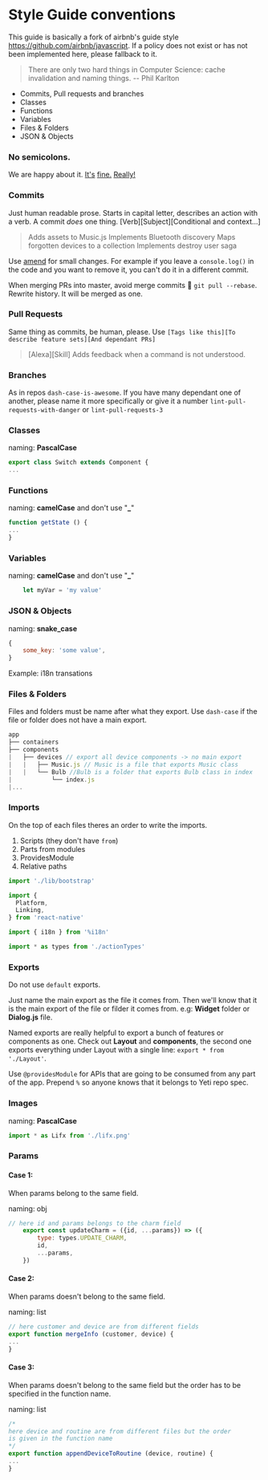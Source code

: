# Style Guide conventions

This guide is basically a fork of airbnb's guide style https://github.com/airbnb/javascript. If a policy does not exist or has not been implemented here, please fallback to it.

> There are only two hard things in Computer Science: cache invalidation and naming things.
> -- Phil Karlton

* Commits, Pull requests and branches
* Classes
* Functions
* Variables
* Files & Folders
* JSON & Objects

### No semicolons.
We are happy about it. [It's][1] [fine.][2] [Really!][3]

[1]: http://blog.izs.me/post/2353458699/an-open-letter-to-javascript-leaders-regarding
[2]: http://inimino.org/~inimino/blog/javascript_semicolons
[3]: https://www.youtube.com/watch?v=gsfbh17Ax9I

### Commits

Just human readable prose. Starts in capital letter, describes an action with a verb. A commit _does_ one thing.
[Verb][Subject][Conditional and context...]

> Adds assets to Music.js
> Implements Bluetooth discovery
> Maps forgotten devices to a collection
> Implements destroy user saga
	
Use [amend](https://www.atlassian.com/git/tutorials/rewriting-history) for small changes.
For example if you leave a `console.log()` in the code and you want to remove it, you can't do it in a different commit.

When merging PRs into master, avoid merge commits :pray: `git pull --rebase`. Rewrite history. It will be merged as one.

### Pull Requests

Same thing as commits, be human, please. Use `[Tags like this][To describe feature sets][And dependant PRs]`

> [Alexa][Skill] Adds feedback when a command is not understood.

### Branches
As in repos `dash-case-is-awesome`. If you have many dependant one of another, please name it more specifically or give it a number
`lint-pull-requests-with-danger` or `lint-pull-requests-3`

### Classes

naming: **PascalCase**

```javascript
export class Switch extends Component {
...
```

### Functions

naming: **camelCase** and don't use "**_**"

```javascript
function getState () {
...
}
```

### Variables

naming: **camelCase** and don't use "**_**"

```javascript
	let myVar = 'my value'
```

### JSON & Objects

naming: **snake_case**

```javascript
{
	some_key: 'some value',
}
```

Example: i18n transations

### Files & Folders

Files and folders must be name after what they export.
Use `dash-case` if the file or folder does not have a main export.

```javascript
app
├── containers
├── components
|   ├── devices // export all device components -> no main export
|	|	├── Music.js // Music is a file that exports Music class
|   |	└── Bulb //Bulb is a folder that exports Bulb class in index
|			└── index.js
|...
```

### Imports
On the top of each files theres an order to write the imports.

1. Scripts (they don't have `from`)
2. Parts from modules
3. ProvidesModule
4. Relative paths

```javascript
import './lib/bootstrap'

import {
  Platform,
  Linking,
} from 'react-native'

import { i18n } from '%i18n'

import * as types from './actionTypes'
```

### Exports
Do not use `default` exports.

Just name the main export as the file it comes from. Then we'll know that it is the main export
of the file or filder it comes from. e.g: **Widget** folder or **Dialog.js** file.

Named exports are really helpful to export a bunch of features or components as one.
Check out **Layout** and **components**, the second one exports everything under Layout
with a single line: `export * from './Layout'`.

Use `@providesModule` for APIs that are going to be consumed from any part of the app. Prepend `%` so anyone knows that it belongs
to Yeti repo spec.

### Images

naming: **PascalCase**

```javascript
import * as Lifx from './lifx.png'
```

### Params

#### Case 1:
When params belong to the same field.

naming: obj

```javascript
// here id and params belongs to the charm field
	export const updateCharm = ({id, ...params}) => ({
 		type: types.UPDATE_CHARM,
  		id,
  		...params,
	})
```

#### Case 2:
When params doesn't belong to the same field.

naming: list

```javascript
// here customer and device are from different fields
export function mergeInfo (customer, device) {
...
}
```

#### Case 3:
When params doesn't belong to the same field but the order has to be specified in the function name.

naming: list

```javascript
/*
here device and routine are from different files but the order
is given in the function name
*/
export function appendDeviceToRoutine (device, routine) {
...
}
```
